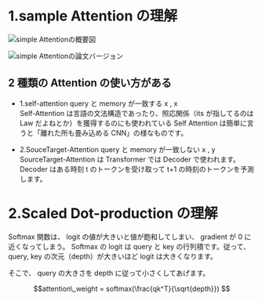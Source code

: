 # 1.sample Attention の理解

![simple Attentionの概要図](https://camo.qiitausercontent.com/0df89d309e385fb9b47b74b6fd81833f2c9f5b14/68747470733a2f2f71696974612d696d6167652d73746f72652e73332e616d617a6f6e6177732e636f6d2f302f36313037392f34393736316432632d376436382d303139392d353863612d3833333430353330383134312e706e67)

![simple Attentionの論文バージョン](https://camo.qiitausercontent.com/9b8af7118dcd4c006bc531f105f969b1da00dbc9/68747470733a2f2f71696974612d696d6167652d73746f72652e73332e616d617a6f6e6177732e636f6d2f302f36313037392f38626631643534342d663834322d343336322d303365392d3333343533333338363563362e706e67)

## 2 種類の Attention の使い方がある

- 1.self-attention
  query と memory が一致する x , x  
  Self-Attention は言語の文法構造であったり、照応関係（its が指してるのは Law だよねとか）を獲得するのにも使われている
  Self Attention は簡単に言うと「離れた所も畳み込める CNN」の様なものです。

- 2.SouceTarget-Attention
  query と memory が一致しない x , y  
  SourceTarget-Attention は Transformer では Decoder で使われます。
  Decoder はある時刻 t のトークンを受け取って t+1 の時刻のトークンを予測します。

# 2.Scaled Dot-production の理解

Softmax 関数は、 logit の値が大きいと値が飽和してしまい、 gradient が 0 に近くなってしまう。
Softmax の logit は query と key の行列積です。従って、 query, key の次元（depth）が大きいほど logit は大きくなります。

そこで、 query の大きさを depth に従って小さくしてあげます。

```math
attention\_weight = softmax(\frac{qk^T}{\sqrt{depth}})

```
